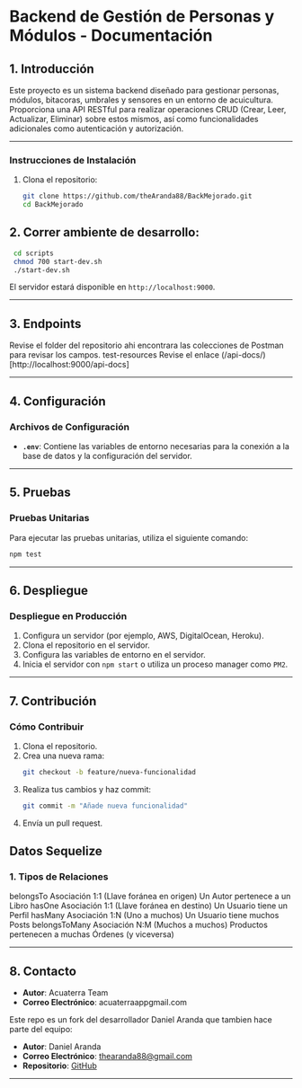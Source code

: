 # Backend de Gestión de Personas y Módulos - Documentación

## 1. Introducción
Este proyecto es un sistema backend diseñado para gestionar personas, módulos, bitacoras, umbrales y sensores en un entorno de acuicultura. Proporciona una API RESTful para realizar operaciones CRUD (Crear, Leer, Actualizar, Eliminar) sobre estos mismos, así como funcionalidades adicionales como autenticación y autorización.

---

### Instrucciones de Instalación
1. Clona el repositorio:
   ```bash
   git clone https://github.com/theAranda88/BackMejorado.git
   cd BackMejorado
   ```
   
## 2. Correr ambiente de desarrollo:

 ````bash
  cd scripts
  chmod 700 start-dev.sh
  ./start-dev.sh
 
 ````

El servidor estará disponible en `http://localhost:9000`.

---

## 3. Endpoints 

Revise el folder del repositorio ahi encontrara las colecciones de Postman para revisar los campos. 
test-resources
Revise el enlace (/api-docs/)[http://localhost:9000/api-docs]

---

## 4. Configuración

### Archivos de Configuración
- **`.env`**: Contiene las variables de entorno necesarias para la conexión a la base de datos y la configuración del servidor.

---

## 5. Pruebas

### Pruebas Unitarias
Para ejecutar las pruebas unitarias, utiliza el siguiente comando:
```bash
npm test
```

---

## 6. Despliegue

### Despliegue en Producción
1. Configura un servidor (por ejemplo, AWS, DigitalOcean, Heroku).
2. Clona el repositorio en el servidor.
3. Configura las variables de entorno en el servidor.
4. Inicia el servidor con `npm start` o utiliza un proceso manager como `PM2`.

---

## 7. Contribución

### Cómo Contribuir
1. Clona el repositorio.
2. Crea una nueva rama:
   ```bash
   git checkout -b feature/nueva-funcionalidad
   ```
3. Realiza tus cambios y haz commit:
   ```bash
   git commit -m "Añade nueva funcionalidad"
   ```
4. Envía un pull request.

##  Datos Sequelize

### 1. Tipos de Relaciones
belongsTo	Asociación 1:1 (Llave foránea en origen)	Un Autor pertenece a un Libro
hasOne	Asociación 1:1 (Llave foránea en destino)	Un Usuario tiene un Perfil
hasMany	Asociación 1:N (Uno a muchos)	Un Usuario tiene muchos Posts
belongsToMany	Asociación N:M (Muchos a muchos)	Productos pertenecen a muchas Órdenes (y viceversa)

---
## 8. Contacto

- **Autor**: Acuaterra Team
- **Correo Electrónico**: acuaterraappgmail.com

Este repo es un fork del desarrollador Daniel Aranda que tambien hace parte del equipo:

- **Autor**: Daniel Aranda
- **Correo Electrónico**: thearanda88@gmail.com
- **Repositorio**: [GitHub](https://github.com/theAranda88/BackMejorado.git)
---

